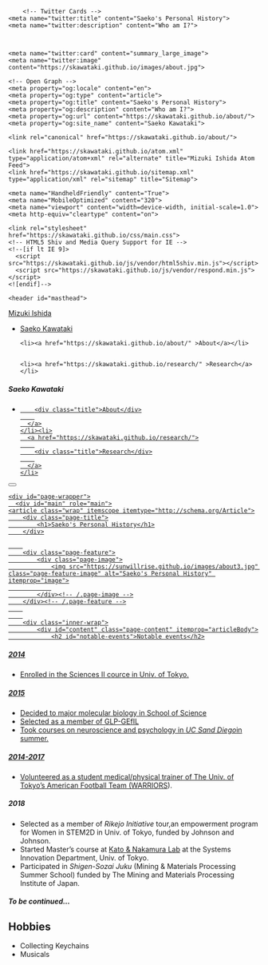 
<!DOCTYPE html>
<html>
  <head>
    <meta charset="utf-8">
    <title>Mizuki's Personal History • Saeko Kawataki</title>
    <meta name="description" content="Who am I?">
    
    
    	<!-- Twitter Cards -->
	<meta name="twitter:title" content="Saeko's Personal History">
	<meta name="twitter:description" content="Who am I?">
	
	
	
	<meta name="twitter:card" content="summary_large_image">
	<meta name="twitter:image" content="https://skawataki.github.io/images/about.jpg">
	
	<!-- Open Graph -->
	<meta property="og:locale" content="en">
	<meta property="og:type" content="article">
	<meta property="og:title" content="Saeko's Personal History">
	<meta property="og:description" content="Who am I?">
	<meta property="og:url" content="https://skawataki.github.io/about/">
	<meta property="og:site_name" content="Saeko Kawataki">

    <link rel="canonical" href="https://skawataki.github.io/about/">

    <link href="https://skawataki.github.io/atom.xml" type="application/atom+xml" rel="alternate" title="Mizuki Ishida Atom Feed">
    <link href="https://skawataki.github.io/sitemap.xml" type="application/xml" rel="sitemap" title="Sitemap">

    <meta name="HandheldFriendly" content="True">
    <meta name="MobileOptimized" content="320">
    <meta name="viewport" content="width=device-width, initial-scale=1.0">
    <meta http-equiv="cleartype" content="on">

    <link rel="stylesheet" href="https://skawataki.github.io/css/main.css">
    <!-- HTML5 Shiv and Media Query Support for IE -->
    <!--[if lt IE 9]>
      <script src="https://skawataki.github.io/js/vendor/html5shiv.min.js"></script>
      <script src="https://skawataki.github.io/js/vendor/respond.min.js"></script>
    <![endif]-->

  </head>

  <body id="js-body">
    <!--[if lt IE 9]><div class="upgrade notice-warning"><strong>Your browser is quite old!</strong> Why not <a href="http://whatbrowser.org/">upgrade to a newer one</a> to better enjoy this site?</div><![endif]-->

    <header id="masthead">
  <div class="inner-wrap">
    <a href="https://sunwillrise.github.io/" class="site-title">Mizuki Ishida</a>
    <nav role="navigation" class="menu top-menu">
        <ul class="menu-item">
	<li class="home"><a href="/">Saeko Kawataki</a></li>
	
    
    <li><a href="https://skawataki.github.io/about/" >About</a></li>
  
    
    <li><a href="https://skawataki.github.io/research/" >Research</a></li>
  
</ul>
    </nav>
  </div><!-- /.inner-wrap -->
</header><!-- /.masthead -->
    <nav role="navigation" id="js-menu" class="sliding-menu-content">
  <h5>Saeko Kawataki<span></span></h5>
  <ul class="menu-item">
    <li>
      <a href="https://skawataki.github.io/about/">
        
        <div class="title">About</div>
        
      </a>
    </li><li>
      <a href="https://skawataki.github.io/research/">
        
        <div class="title">Research</div>
        
      </a>
    </li>
  </ul>
</nav>
<button type="button" id="js-menu-trigger" class="sliding-menu-button lines-button x2" role="button" aria-label="Toggle Navigation">
  <span class="nav-lines"></span>
</button>

<div id="js-menu-screen" class="menu-screen"></div>


    <div id="page-wrapper">
      <div id="main" role="main">
	<article class="wrap" itemscope itemtype="http://schema.org/Article">
		<div class="page-title">
			<h1>Saeko's Personal History</h1>
		</div>

		
		<div class="page-feature">
			<div class="page-image">
				<img src="https://sunwillrise.github.io/images/about3.jpg" class="page-feature-image" alt="Saeko's Personal History" itemprop="image">
				
			</div><!-- /.page-image -->
		</div><!-- /.page-feature -->
		
		
		<div class="inner-wrap">
			<div id="content" class="page-content" itemprop="articleBody">
				<h2 id="notable-events">Notable events</h2>

<h5 id="2014">2014</h5>
<ul>
  <li>Enrolled in the Sciences II cource in Univ. of Tokyo.</li>
</ul>

<h5 id="2015">2015</h5>
<ul>
  <li>Decided to major molecular biology in School of Science</li>
    <li>Selected as a member of GLP-GEfIL</li>
  <li>Took courses on neuroscience and psychology in <em>UC Sand Diego</em>in summer.</li>
</ul>

<h5 id="2014-2017">2014-2017</h5>
<ul>
  <li>Volunteered as a student medical/physical trainer of The Univ. of Tokyo’s American Football Team (<a href="http://www.tokyowarriors.com/">WARRIORS</a>).</li>
</ul>

<h5 id="2018">2018</h5>
<ul>
  <li>Selected as a member of <em>Rikejo Initiative</em> tour,an empowerment program for Women in STEM2D in Univ. of Tokyo, funded by Johnson and Johnson.</li>
  <li>Started Master’s course at <a href="http://egeo1.geosys.t.u-tokyo.ac.jp/kato/">Kato &amp; Nakamura Lab</a> at the Systems Innovation Department, Univ. of Tokyo.</li>
  <li>Participated in <em>Shigen-Sozai Juku</em> (Mining &amp; Materials Processing Summer School) funded by The Mining and Materials Processing Institute of Japan.</li>
</ul>

<h5 id="to-be-continued">To be continued…</h5>

<h2 id="hobbies">Hobbies</h2>
<ul>
  <li>Collecting Keychains</li>
  <li>Musicals</li>
</ul>


  </body>

</html>

